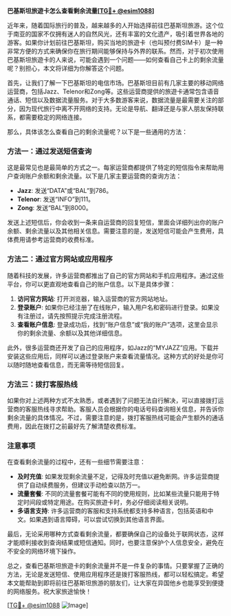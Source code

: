 **巴基斯坦旅遊卡怎么查看剩余流量[[TG💪+ @esim1088](https://t.me/s/esim1088)]**

近年来，随着国际旅行的普及，越来越多的人开始选择前往巴基斯坦旅游。这个位于南亚的国家不仅拥有迷人的自然风光，还有丰富的文化遗产，吸引着世界各地的游客。如果你计划前往巴基斯坦，购买当地的旅遊卡（也叫预付费SIM卡）是一种非常方便的方式来确保你在旅行期间能够保持与外界的联系。然而，对于初次使用巴基斯坦旅遊卡的人来说，可能会遇到一个问题——如何查看自己卡上的剩余流量呢？别担心，本文将详细为你解答这个问题。

首先，让我们了解一下巴基斯坦的电信市场。巴基斯坦目前有几家主要的移动网络运营商，包括Jazz、Telenor和Zong等。这些运营商提供的旅遊卡通常包含语音通话、短信以及数据流量服务。对于大多数游客来说，数据流量是最需要关注的部分，因为现代旅行中离不开网络的支持。无论是导航、翻译还是与家人朋友保持联系，都需要稳定的网络连接。

那么，具体该怎么查看自己的剩余流量呢？以下是一些通用的方法：

### 方法一：通过发送短信查询

这是最常见也是最简单的方式之一。每家运营商都提供了特定的短信指令来帮助用户查询账户余额和剩余流量。以下是几家主要运营商的查询方法：

- **Jazz**: 发送“DATA”或“BAL”到786。
- **Telenor**: 发送“INFO”到111。
- **Zong**: 发送“BAL”到8000。

发送上述短信后，你会收到一条来自运营商的回复短信，里面会详细列出你的账户余额、剩余流量以及其他相关信息。需要注意的是，发送短信可能会产生费用，具体费用请参考运营商的收费标准。

### 方法二：通过官方网站或应用程序

随着科技的发展，许多运营商都推出了自己的官方网站和手机应用程序。通过这些平台，你可以更直观地查看自己的账户信息。以下是具体步骤：

1. **访问官方网站**: 打开浏览器，输入运营商的官方网站地址。
2. **登录账户**: 如果你已经注册了在线账户，输入用户名和密码进行登录。如果没有注册过，请先按照提示完成注册流程。
3. **查看账户信息**: 登录成功后，找到“账户信息”或“我的账户”选项，这里会显示你的剩余流量、余额以及其他详细信息。

此外，很多运营商还开发了自己的应用程序，如Jazz的“MYJAZZ”应用。下载并安装这些应用后，同样可以通过登录账户来查看流量情况。这种方式的好处是你可以随时随地查看信息，而无需等待短信回复。

### 方法三：拨打客服热线

如果你对上述两种方式不太熟悉，或者遇到了问题无法自行解决，可以直接拨打运营商的客服热线寻求帮助。客服人员会根据你的电话号码查询相关信息，并告诉你剩余流量的具体情况。不过，需要注意的是，拨打客服热线可能会产生额外的通话费用，因此在拨打之前最好先了解清楚收费标准。

### 注意事项

在查看剩余流量的过程中，还有一些细节需要注意：

- **及时充值**: 如果发现剩余流量不足，记得及时充值以避免断网。许多运营商提供了自动续费服务，但建议手动检查以防万一。
- **流量套餐**: 不同的流量套餐可能有不同的使用规则，比如某些流量只能用于特定时间段或特定用途。在购买旅遊卡时，务必仔细阅读相关说明。
- **多语言支持**: 许多运营商的客服和支持系统都支持多种语言，包括英语和中文。如果遇到语言障碍，可以尝试切换到其他语言界面。

最后，无论采用哪种方式查看剩余流量，都要确保自己的设备处于联网状态，这样才能顺利接收到查询结果或短信通知。同时，也要注意保护个人信息安全，避免在不安全的网络环境下操作。

总之，查看巴基斯坦旅遊卡的剩余流量并不是一件复杂的事情。只要掌握了正确的方法，无论是发送短信、使用应用程序还是拨打客服热线，都可以轻松搞定。希望本文能帮助到即将前往巴基斯坦旅游的朋友们，让大家在异国他乡也能享受到便捷的网络服务。祝大家旅途愉快！

[[TG💪+ @esim1088](https://t.me/s/esim1088) ![Image](https://i.postimg.cc/4NQfJmqS/Snipaste-2025-05-13-00-14-12.png)]